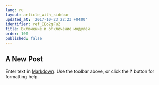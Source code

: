 ```yaml
---
lang: ru
layout: article_with_sidebar
updated_at: '2017-10-23 22:23 +0400'
identifier: ref_IEo2gFuZ
title: Включение и отключение модулей
order: 100
published: false
---
```

## A New Post

Enter text in [Markdown](http://daringfireball.net/projects/markdown/). Use the toolbar above, or click the **?** button for formatting help.
